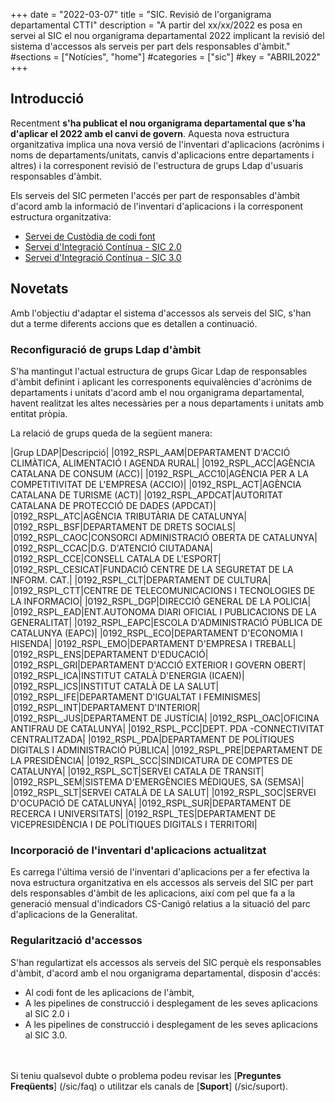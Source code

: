 +++
date        = "2022-03-07"
title       = "SIC. Revisió de l'organigrama departamental CTTI"
description = "A partir del xx/xx/2022 es posa en servei al SIC el nou organigrama departamental 2022 implicant la revisió del sistema d'accessos als serveis per part dels responsables d'àmbit."
#sections    = ["Notícies", "home"]
#categories  = ["sic"]
#key         = "ABRIL2022"
+++

## Introducció

Recentment **s'ha publicat el nou organigrama departamental que s'ha d'aplicar el 2022 amb el canvi de govern**.
Aquesta nova estructura organitzativa implica una nova versió de l'inventari d'aplicacions (acrònims i noms de
departaments/unitats, canvis d'aplicacions entre departaments i altres) i la corresponent revisió de l'estructura
de grups Ldap d'usuaris responsables d'àmbit.

Els serveis del SIC permeten l'accés per part de responsables d'àmbit d'acord amb la informació de l'inventari
d'aplicacions i la corresponent estructura organitzativa:

- [Servei de Custòdia de codi font](/sic30-serveis/scm/)
- [Servei d'Integració Contínua - SIC 2.0](/sic20-serveis/ci/)
- [Servei d'Integració Contínua - SIC 3.0](/sic30-serveis/ci/)

## Novetats

Amb l'objectiu d'adaptar el sistema d'accessos als serveis del SIC, s'han dut a terme diferents accions que es detallen
a continuació.

### Reconfiguració de grups Ldap d'àmbit

S'ha mantingut l'actual estructura de grups Gicar Ldap de responsables d'àmbit definint i aplicant les corresponents
equivalències d'acrònims de departaments i unitats d'acord amb el nou organigrama departamental, havent realitzat les altes
necessàries per a nous departaments i unitats amb entitat pròpia.

La relació de grups queda de la següent manera:

|Grup LDAP|Descripció|
|0192_RSPL_AAM|DEPARTAMENT D'ACCIÓ CLIMÀTICA, ALIMENTACIÓ I AGENDA RURAL|
|0192_RSPL_ACC|AGÈNCIA CATALANA DE CONSUM (ACC)|
|0192_RSPL_ACC10|AGÈNCIA PER A LA COMPETITIVITAT DE L'EMPRESA (ACCIO)|
|0192_RSPL_ACT|AGÈNCIA CATALANA DE TURISME (ACT)|
|0192_RSPL_APDCAT|AUTORITAT CATALANA DE PROTECCIÓ DE DADES (APDCAT)|
|0192_RSPL_ATC|AGÈNCIA TRIBUTÀRIA DE CATALUNYA|
|0192_RSPL_BSF|DEPARTAMENT DE DRETS SOCIALS|
|0192_RSPL_CAOC|CONSORCI ADMINISTRACIÓ OBERTA DE CATALUNYA|
|0192_RSPL_CCAC|D.G. D'ATENCIÓ CIUTADANA|
|0192_RSPL_CCE|CONSELL CATALA DE L'ESPORT|
|0192_RSPL_CESICAT|FUNDACIÓ CENTRE DE LA SEGURETAT DE LA INFORM. CAT.|
|0192_RSPL_CLT|DEPARTAMENT DE CULTURA|
|0192_RSPL_CTT|CENTRE DE TELECOMUNICACIONS I TECNOLOGIES DE LA INFORMACIO|
|0192_RSPL_DGP|DIRECCIÓ GENERAL DE LA POLICIA|
|0192_RSPL_EAD|ENT.AUTONOMA DIARI OFICIAL I PUBLICACIONS DE LA GENERALITAT|
|0192_RSPL_EAPC|ESCOLA D'ADMINISTRACIÓ PÚBLICA DE CATALUNYA (EAPC)|
|0192_RSPL_ECO|DEPARTAMENT D'ECONOMIA I HISENDA|
|0192_RSPL_EMO|DEPARTAMENT D'EMPRESA I TREBALL|
|0192_RSPL_ENS|DEPARTAMENT D'EDUCACIÓ|
|0192_RSPL_GRI|DEPARTAMENT D'ACCIÓ EXTERIOR I GOVERN OBERT|
|0192_RSPL_ICA|INSTITUT CATALÀ D'ENERGIA (ICAEN)|
|0192_RSPL_ICS|INSTITUT CATALÀ DE LA SALUT|
|0192_RSPL_IFE|DEPARTAMENT D'IGUALTAT I FEMINISMES|
|0192_RSPL_INT|DEPARTAMENT D'INTERIOR|
|0192_RSPL_JUS|DEPARTAMENT DE JUSTÍCIA|
|0192_RSPL_OAC|OFICINA ANTIFRAU DE CATALUNYA|
|0192_RSPL_PCC|DEPT. PDA -CONNECTIVITAT CENTRALITZADA|
|0192_RSPL_PDA|DEPARTAMENT DE POLÍTIQUES DIGITALS I ADMINISTRACIÓ PÚBLICA|
|0192_RSPL_PRE|DEPARTAMENT DE LA PRESIDÈNCIA|
|0192_RSPL_SCC|SINDICATURA DE COMPTES DE CATALUNYA|
|0192_RSPL_SCT|SERVEI CATALA DE TRANSIT|
|0192_RSPL_SEM|SISTEMA D'EMERGÈNCIES MÈDIQUES, SA (SEMSA)|
|0192_RSPL_SLT|SERVEI CATALÀ DE LA SALUT|
|0192_RSPL_SOC|SERVEI D'OCUPACIÓ DE CATALUNYA|
|0192_RSPL_SUR|DEPARTAMENT DE RECERCA I UNIVERSITATS|
|0192_RSPL_TES|DEPARTAMENT DE VICEPRESIDÈNCIA I DE POLÍTIQUES DIGITALS I TERRITORI|

### Incorporació de l'inventari d'aplicacions actualitzat

Es carrega l'última versió de l'inventari d'aplicacions per a fer efectiva la nova estructura organitzativa en els
accessos als serveis del SIC per part dels responsables d'àmbit de les aplicacions, així com pel que fa a la generació
mensual d'indicadors CS-Canigó relatius a la situació del parc d'aplicacions de la Generalitat.

### Regularització d'accessos

S'han regulartizat els accessos als serveis del SIC perquè els responsables d'àmbit, d'acord amb el nou organigrama
departamental, disposin d'accés:

- Al codi font de les aplicacions de l'àmbit,
- A les pipelines de construcció i desplegament de les seves aplicacions al SIC 2.0 i
- A les pipelines de construcció i desplegament de les seves aplicacions al SIC 3.0.


<br/><br/>
Si teniu qualsevol dubte o problema podeu revisar les [**Preguntes Freqüents**] (/sic/faq) o utilitzar els canals de [**Suport**] (/sic/suport).